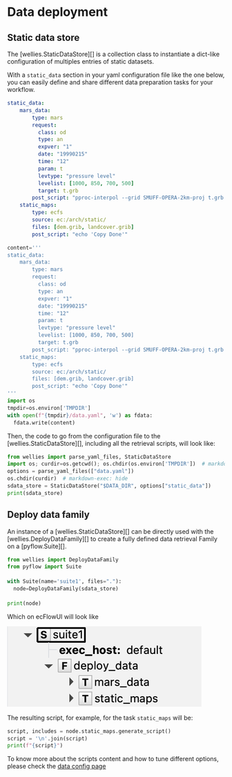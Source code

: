 # Data deployment

## Static data store

The [wellies.StaticDataStore][] is a collection class to instantiate a dict-like 
configuration of multiples entries of static datasets.

With a `static_data` section in your yaml configuration file like the one below, 
you can easily define and share different data preparation tasks for your workflow.

```yaml title="data.yaml"
static_data:
    mars_data:
        type: mars
        request:
          class: od
          type: an
          expver: "1"
          date: "19990215"
          time: "12"
          param: t
          levtype: "pressure level"
          levelist: [1000, 850, 700, 500]
          target: t.grb
        post_script: "pproc-interpol --grid SMUFF-OPERA-2km-proj t.grb t_2km.grb"
    static_maps:
        type: ecfs
        source: ec:/arch/static/
        files: [dem.grib, landcover.grib]
        post_script: "echo 'Copy Done'"
```

```python exec="true"
content='''
static_data:
    mars_data:
        type: mars
        request:
          class: od
          type: an
          expver: "1"
          date: "19990215"
          time: "12"
          param: t
          levtype: "pressure level"
          levelist: [1000, 850, 700, 500]
          target: t.grb
        post_script: "pproc-interpol --grid SMUFF-OPERA-2km-proj t.grb t_2km.grb"
    static_maps:
        type: ecfs
        source: ec:/arch/static/
        files: [dem.grib, landcover.grib]
        post_script: "echo 'Copy Done'"
'''
import os
tmpdir=os.environ['TMPDIR']
with open(f"{tmpdir}/data.yaml", 'w') as fdata:
  fdata.write(content)
```

Then, the code to go from the configuration file to the [wellies.StaticDataStore][], 
including all the retrieval scripts, will look like:

```python exec="true" source="above" result="python" session="deploy_data"
from wellies import parse_yaml_files, StaticDataStore
import os; curdir=os.getcwd(); os.chdir(os.environ['TMPDIR'])  # markdown-exec: hide
options = parse_yaml_files(["data.yaml"])
os.chdir(curdir)  # markdown-exec: hide
sdata_store = StaticDataStore("$DATA_DIR", options["static_data"])
print(sdata_store)
```

## Deploy data family

An instance of a [wellies.StaticDataStore][] can be directly used with the 
[wellies.DeployDataFamily][] to create a fully defined data retrieval Family on 
a [pyflow.Suite][].

```python exec="true" source="above" session="deploy_data" result="shell"
from wellies import DeployDataFamily
from pyflow import Suite

with Suite(name='suite1', files="."):
  node=DeployDataFamily(sdata_store)

print(node)
```

Which on ecFlowUI will look like

![DeployDataFamily](../img/deploy_data_family.png)

The resulting script, for example, for the task `static_maps` will be:

```python exec="true" title="static_maps.ecf" session="deploy_data" result="shell"
script, includes = node.static_maps.generate_script()
script = '\n'.join(script)
print(f"{script}")
```

To know more about the scripts content and how to tune different options, please 
check the [data config page](data_config.md)
